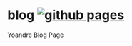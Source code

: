 # blog [![github pages](https://github.com/yoandresaav/blog/actions/workflows/gh-pages.yml/badge.svg)](https://github.com/yoandresaav/blog/actions/workflows/gh-pages.yml)

Yoandre Blog Page
